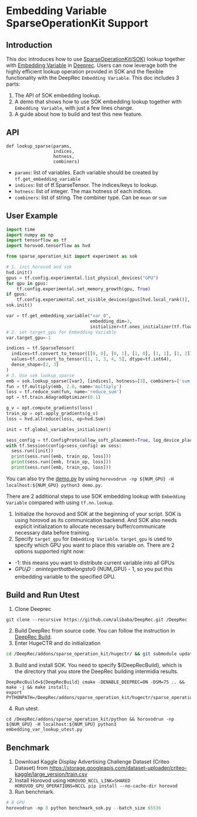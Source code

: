 # Embedding Variable SparseOperationKit Support
## Introduction
This doc introduces how to use [SparseOperationKit(SOK)](https://nvidia-merlin.github.io/HugeCTR/sparse_operation_kit/master/index.html) lookup together with [Embedding Variable](https://deeprec.readthedocs.io/zh/latest/Embedding-Variable.html#embedding-variable) in [Deeprec](https://github.com/alibaba/DeepRec). Users can now leverage both the highly efficient lookup operation provided in SOK and the flexible functionality with the DeepRec `Embedding Variable`. This doc includes 3 parts:
1. The API of SOK embedding lookup.
2. A demo that shows how to use SOK embedding lookup together with `Embedding Variable`, with just a few lines change.
3. A guide about how to build and test this new feature.
## API
```
def lookup_sparse(params,
                  indices,
                  hotness,
                  combiners)
```
* `params`: list of variables. Each variable should be created by `tf.get_embedding_variable`
* `indices`: list of tf.SparseTensor. The indices/keys to lookup.
* `hotness`: list of integer. The max hotness of each indices.
* `combiners`: list of string. The combiner type. Can be `mean` or `sum`

## User Example
```python
import time
import numpy as np
import tensorflow as tf
import horovod.tensorflow as hvd

from sparse_operation_kit import experiment as sok

# 1. init horovod and sok
hvd.init()
gpus = tf.config.experimental.list_physical_devices("GPU")
for gpu in gpus:
    tf.config.experimental.set_memory_growth(gpu, True)
if gpus:
    tf.config.experimental.set_visible_devices(gpus[hvd.local_rank()], "GPU")
sok.init()

var = tf.get_embedding_variable("var_0",
                                embedding_dim=3,
                                initializer=tf.ones_initializer(tf.float32))
# 2. set target_gpu for Embedding Variable
var.target_gpu=-1

indices = tf.SparseTensor(
  indices=tf.convert_to_tensor([[0, 0], [0, 1], [1, 0], [1, 1], [1, 2]], dtype=tf.int64),
  values=tf.convert_to_tensor([1, 1, 3, 4, 5], dtype=tf.int64),
  dense_shape=[2, 3]
)
# 3. Use sok lookup_sparse
emb = sok.lookup_sparse([var], [indices], hotness=[3], combiners=['sum'])
fun = tf.multiply(emb, 2.0, name='multiply')
loss = tf.reduce_sum(fun, name='reduce_sum')
opt = tf.train.AdagradOptimizer(0.1)

g_v = opt.compute_gradients(loss)
train_op = opt.apply_gradients(g_v)
loss = hvd.allreduce(loss, op=hvd.Sum)

init = tf.global_variables_initializer()

sess_config = tf.ConfigProto(allow_soft_placement=True, log_device_placement=False)
with tf.Session(config=sess_config) as sess:
  sess.run([init])
  print(sess.run([emb, train_op, loss]))
  print(sess.run([emb, train_op, loss]))
  print(sess.run([emb, train_op, loss]))
```
You can also try the [demo.py](./example/demo.py) by using `horovodrun -np ${NUM_GPU} -H localhost:${NUM_GPU} python3 demo.py`.

There are 2 additional steps to use SOK embedding lookup with `Embedding Variable` compared with using `tf.nn.lookup`.
1. Initialize the horovod and SOK at the beginning of your script. SOK is using horovod as its communication backend. And SOK also needs explicit initialization to allocate necessary buffer/communicate necessary data before training.
2. Specify `target_gpu` for `Embedding Variable`. `target_gpu` is used to specify which GPU you want to place this variable on. There are 2 options supported right now:
  * -1: this means you want to distribute current variable into all GPUs
  * ${GPU_ID}: an integer that belongs to 0~${NUM_GPU} - 1, so you put this embedding variable to the specified GPU.
## Build and Run Utest
1. Clone Deeprec
```
git clone --recursive https://github.com/alibaba/DeepRec.git /DeepRec
```
2. Build DeepRec from source code. You can follow the instruction in [DeepRec Build](https://deeprec.readthedocs.io/zh/latest/DeepRec-Compile-And-Install.html).
3. Enter HugeCTR and do initialization
```bash
cd /DeepRec/addons/sparse_operation_kit/hugectr/ && git submodule update --init --recursive && cd sparse_operation_kit && mkdir build && cd build
```
3. Build and install SOK. You need to specify ${DeepRecBuild}, which is the directory that you store the DeepRec building intermidia results.
```
DeepRecBuild=${DeepRecBuild} cmake -DENABLE_DEEPREC=ON -DSM=75 .. && make -j && make install;
export PYTHONPATH=/DeepRec/addons/sparse_operation_kit/hugectr/sparse_operation_kit
```
4. Run utest.
```
cd /DeepRec/addons/sparse_operation_kit/python && horovodrun -np ${NUM_GPU} -H localhost:${NUM_GPU} python3 embedding_var_lookup_utest.py
```
## Benchmark
1. Download Kaggle Display Advertising Challenge Dataset (Criteo Dataset) from https://storage.googleapis.com/dataset-uploader/criteo-kaggle/large_version/train.csv
2. Install Horovod using `HOROVOD_NCCL_LINK=SHARED HOROVOD_GPU_OPERATIONS=NCCL pip install --no-cache-dir horovod`
3. Run benchmark. 
```python
# 8 GPU
horovodrun -np 8 python benchmark_sok.py --batch_size 65536 
```